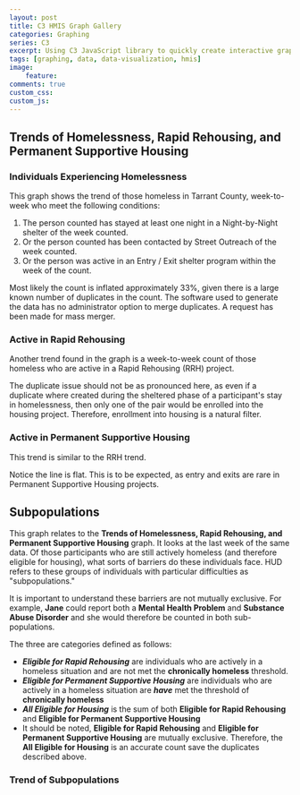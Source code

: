 ```yaml
---
layout: post
title: C3 HMIS Graph Gallery
categories: Graphing
series: C3
excerpt: Using C3 JavaScript library to quickly create interactive graphs.
tags: [graphing, data, data-visualization, hmis]
image: 
    feature: 
comments: true
custom_css:
custom_js: 
---
```


## Trends of Homelessness, Rapid Rehousing, and Permanent Supportive Housing


<link href="https://ladvien.com/projects/d3/practice/c3-0.4.15/c3.css" rel="stylesheet">  
<script src="https://d3js.org/d3.v3.min.js"></script>
<script src="https://ladvien.com/projects/d3/practice/c3-0.4.15/c3.min.js"></script>
<script src="https://ladvien.com/projects/d3/tx-601/trends-tx-601.js"></script>

<div id="chartOne"></div>

### Individuals Experiencing Homelessness
This graph shows the trend of those homeless in Tarrant County, week-to-week who meet the following conditions:

1. The person counted has stayed at least one night in a Night-by-Night shelter of the week counted.
2. Or the person counted has been contacted by Street Outreach of the week counted.
3. Or the person was active in an Entry / Exit shelter program within the week of the count.

Most likely the count is inflated approximately 33%, given there is a large known number of duplicates in the count.  The software used to generate the data has no administrator option to merge duplicates.  A request has been made for mass merger.

### Active in Rapid Rehousing
Another trend found in the graph is a week-to-week count of those homeless who are active in a Rapid Rehousing (RRH) project.

The duplicate issue should not be as pronounced here, as even if a duplicate where created during the sheltered phase of a participant's stay in homelessness, then only one of the pair would be enrolled into the housing project.  Therefore, enrollment into housing is a natural filter.

### Active in Permanent Supportive Housing
This trend is similar to the RRH trend.  

Notice the line is flat.  This is to be expected, as entry and exits are rare in Permanent Supportive Housing projects.

## Subpopulations

<script src="https://ladvien.com/projects/d3/tx-601/actively-homeless-subpopulations.js"></script>

<div id="chartTwo"></div>

This graph relates to the **Trends of Homelessness, Rapid Rehousing, and Permanent Supportive Housing** graph.  It looks at the last week of the same data.  Of those participants who are still actively homeless (and therefore eligible for housing), what sorts of barriers do these individuals face.  HUD refers to these groups of individuals with particular difficulties as "subpopulations."

It is important to understand these barriers are not mutually exclusive.  For example, **Jane** could report both a **Mental Health Problem** and **Substance Abuse Disorder** and she would therefore be counted in both sub-populations. 

The three are categories defined as follows:

* ***Eligible for Rapid Rehousing*** are individuals who are actively in a homeless situation and are not met the **chronically homeless** threshold.
* ***Eligible for Permanent Supportive Housing*** are individuals who are actively in a homeless situation are ***have*** met the threshold of **chronically homeless**
* ***All Eligible for Housing*** is the sum of both **Eligible for Rapid Rehousing** and **Eligible for Permanent Supportive Housing**
* It should be noted, **Eligible for Rapid Rehousing** and **Eligible for Permanent Supportive Housing** are mutually exclusive.  Therefore, the **All Eligible for Housing** is an accurate count save the duplicates described above.

### Trend of Subpopulations
<script src="https://ladvien.com/projects/d3/tx-601/trend-actively-homeless-subpopulations.js"></script>

<div id="trend-of-subpops"></div>



